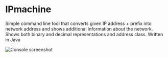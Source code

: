 # IPmachine
Simple command line tool that converts given IP address + prefix into network address and shows additional information about the 
network. Shows both binary and decimal representations and address class. Written in Java

![](https://i.gyazo.com/cd6c138af97e386a4bc2033e38cf8e60.png "Console screenshot")
